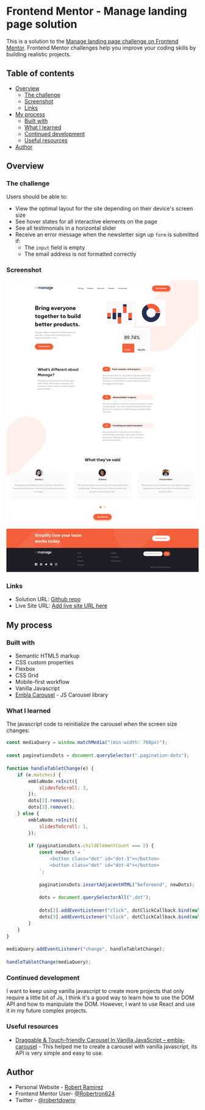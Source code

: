 # Frontend Mentor - Manage landing page solution

This is a solution to the [Manage landing page challenge on Frontend Mentor](https://www.frontendmentor.io/challenges/manage-landing-page-SLXqC6P5). Frontend Mentor challenges help you improve your coding skills by building realistic projects.

## Table of contents

-   [Overview](#overview)
    -   [The challenge](#the-challenge)
    -   [Screenshot](#screenshot)
    -   [Links](#links)
-   [My process](#my-process)
    -   [Built with](#built-with)
    -   [What I learned](#what-i-learned)
    -   [Continued development](#continued-development)
    -   [Useful resources](#useful-resources)
-   [Author](#author)

## Overview

### The challenge

Users should be able to:

-   View the optimal layout for the site depending on their device's screen size
-   See hover states for all interactive elements on the page
-   See all testimonials in a horizontal slider
-   Receive an error message when the newsletter sign up `form` is submitted if:
    -   The `input` field is empty
    -   The email address is not formatted correctly

### Screenshot

![](./screenshot.png)

### Links

-   Solution URL: [Github repo](https://github.com/Robertron624/manage-landing-page)
-   Live Site URL: [Add live site URL here](https://your-live-site-url.com)

## My process

### Built with

-   Semantic HTML5 markup
-   CSS custom properties
-   Flexbox
-   CSS Grid
-   Mobile-first workflow
-   Vanilla Javascript
-   [Embla Carousel](https://www.embla-carousel.com/) - JS Carousel library

### What I learned

The javascript code to reinitialize the carousel when the screen size changes:

```js
const mediaQuery = window.matchMedia("(min-width: 768px)");

const paginationsDots = document.querySelector(".pagination-dots");

function handleTabletChange(e) {
    if (e.matches) {
        emblaNode.reInit({
            slidesToScroll: 3,
        });
        dots[2].remove();
        dots[3].remove();
    } else {
        emblaNode.reInit({
            slidesToScroll: 1,
        });

        if (paginationsDots.childElementCount === 2) {
            const newDots = `
                <button class="dot" id="dot-3"></button>
                <button class="dot" id="dot-4"></button>
            `;

            paginationsDots.insertAdjacentHTML("beforeend", newDots);

            dots = document.querySelectorAll(".dot");

            dots[2].addEventListener("click", dotClickCallback.bind(null, 2));
            dots[3].addEventListener("click", dotClickCallback.bind(null, 3));
        }
    }
}

mediaQuery.addEventListener("change", handleTabletChange);

handleTabletChange(mediaQuery);
```

### Continued development

I want to keep using vanilla javascript to create more projects that only require a little bit of Js, I think it's a good way to learn how to use the DOM API and how to manipulate the DOM. However, I want to use React and use it in my future complex projects.

### Useful resources

-   [Draggable & Touch-friendly Carousel In Vanilla JavaScript – embla-carousel](https://www.cssscript.com/draggable-touch-embla-carousel/) - This helped me to create a carousel with vanilla javascript, its API is very simple and easy to use.

## Author

-   Personal Website - [Robert Ramirez](https://robert-ramirez.netlify.app)
-   Frontend Mentor User- [@Robertron624](https://www.frontendmentor.io/profile/Robertron624)
-   Twitter - [@robertdowny](https://www.twitter.com/robertdowny)
